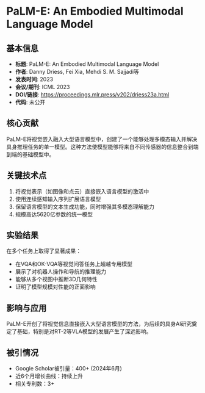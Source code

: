 # PaLM-E: An Embodied Multimodal Language Model

## 基本信息
- **标题**: PaLM-E: An Embodied Multimodal Language Model
- **作者**: Danny Driess, Fei Xia, Mehdi S. M. Sajjadi等
- **发表时间**: 2023
- **会议/期刊**: ICML 2023
- **DOI/链接**: https://proceedings.mlr.press/v202/driess23a.html
- **代码**: 未公开

## 核心贡献
PaLM-E将视觉嵌入融入大型语言模型中，创建了一个能够处理多模态输入并解决具身推理任务的单一模型。这种方法使模型能够将来自不同传感器的信息整合到端到端的基础模型中。

## 关键技术点
1. 将视觉表示（如图像和点云）直接嵌入语言模型的激活中
2. 使用连续感知输入序列扩展语言模型
3. 保留语言模型的文本生成功能，同时增强其多模态理解能力
4. 规模高达5620亿参数的统一模型

## 实验结果
在多个任务上取得了显著成果：
- 在VQA和OK-VQA等视觉问答任务上超越专用模型
- 展示了对机器人操作和导航的推理能力
- 能够从多个视图中推断3D几何特性
- 证明了模型规模对性能的正面影响

## 影响与应用
PaLM-E开创了将视觉信息直接嵌入大型语言模型的方法，为后续的具身AI研究奠定了基础，特别是对RT-2等VLA模型的发展产生了深远影响。

## 被引情况
- Google Scholar被引量：400+ (2024年6月)
- 近6个月增长曲线：持续上升
- 相关专利数：3+ 